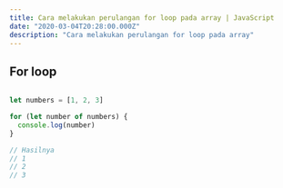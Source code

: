 ```yaml
---
title: Cara melakukan perulangan for loop pada array | JavaScript
date: "2020-03-04T20:28:00.000Z"
description: "Cara melakukan perulangan for loop pada array"
---
```


## For loop

```javascript

let numbers = [1, 2, 3]

for (let number of numbers) {
  console.log(number)
}

// Hasilnya
// 1
// 2
// 3

```

